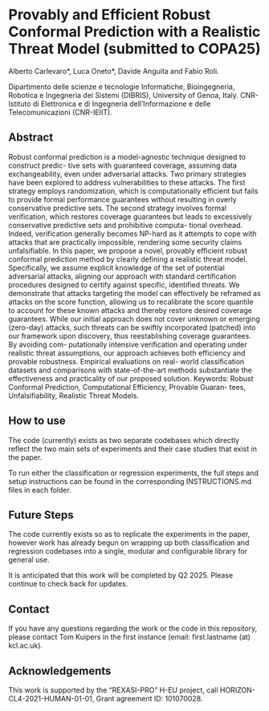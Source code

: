 # Provably and Efficient Robust Conformal Prediction with a Realistic Threat Model (submitted to COPA25)

Alberto Carlevaro\*, Luca Oneto\*, Davide Anguita and Fabio Roli.

Dipartimento delle scienze e tecnologie Informatiche, Bioingegneria, Robotica e Ingegneria dei Sistemi (DIBRIS), University of Genoa, Italy.
CNR-Istituto di Elettronica e di Ingegneria dell’Informazione e delle Telecomunicazioni (CNR-IEIIT).

## Abstract

Robust conformal prediction is a model-agnostic technique designed to construct predic-
tive sets with guaranteed coverage, assuming data exchangeability, even under adversarial
attacks. Two primary strategies have been explored to address vulnerabilities to these
attacks. The first strategy employs randomization, which is computationally efficient but
fails to provide formal performance guarantees without resulting in overly conservative
predictive sets. The second strategy involves formal verification, which restores coverage
guarantees but leads to excessively conservative predictive sets and prohibitive computa-
tional overhead. Indeed, verification generally becomes NP-hard as it attempts to cope
with attacks that are practically impossible, rendering some security claims unfalsifiable.
In this paper, we propose a novel, provably efficient robust conformal prediction method
by clearly defining a realistic threat model. Specifically, we assume explicit knowledge of
the set of potential adversarial attacks, aligning our approach with standard certification
procedures designed to certify against specific, identified threats. We demonstrate that
attacks targeting the model can effectively be reframed as attacks on the score function,
allowing us to recalibrate the score quantile to account for these known attacks and thereby
restore desired coverage guarantees. While our initial approach does not cover unknown
or emerging (zero-day) attacks, such threats can be swiftly incorporated (patched) into
our framework upon discovery, thus reestablishing coverage guarantees. By avoiding com-
putationally intensive verification and operating under realistic threat assumptions, our
approach achieves both efficiency and provable robustness. Empirical evaluations on real-
world classification datasets and comparisons with state-of-the-art methods substantiate
the effectiveness and practicality of our proposed solution.
Keywords: Robust Conformal Prediction, Computational Efficiency, Provable Guaran-
tees, Unfalsifiability, Realistic Threat Models.

## How to use

The code (currently) exists as two separate codebases which directly reflect the two main sets of experiments and their case studies that exist in the paper.

To run either the classification or regression experiments, the full steps and setup instructions can be found in the corresponding INSTRUCTIONS.md files in each folder. 

## Future Steps

The code currently exists so as to replicate the experiments in the paper, however work has already begun on wrapping up both classification and regression codebases into a single, modular and configurable library for general use.

It is anticipated that this work will be completed by Q2 2025. Please continue to check back for updates.

## Contact

If you have any questions regarding the work or the code in this repository, please contact Tom Kuipers in the first instance (email: first.lastname (at) kcl.ac.uk).

## Acknowledgements

This work is supported by the “REXASI-PRO” H-EU project, call HORIZON-CL4-2021-HUMAN-01-01, Grant agreement ID: 101070028.
